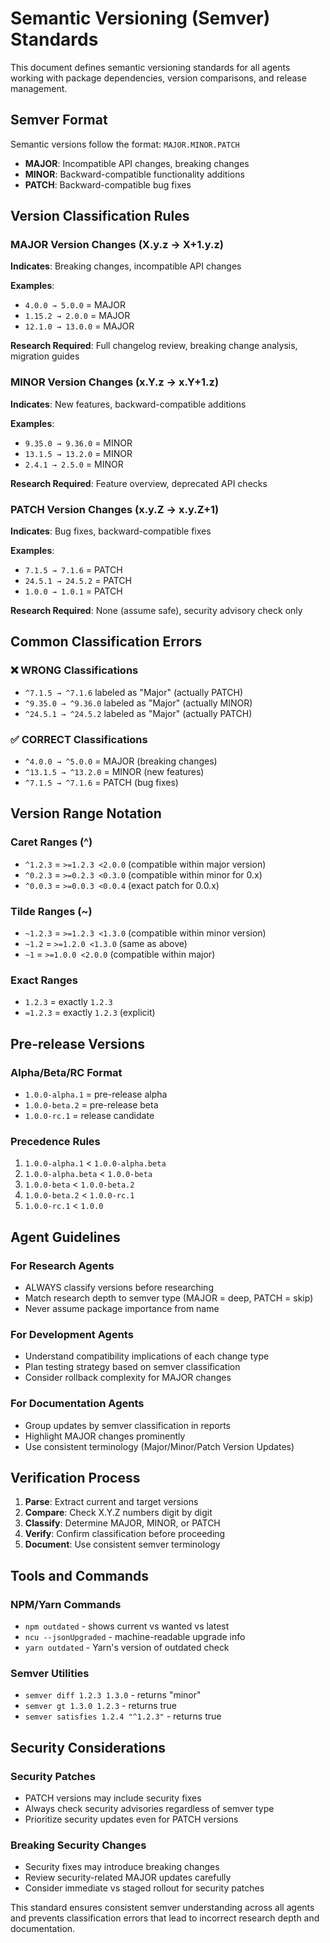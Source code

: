 # Semantic Versioning (Semver) Standards

This document defines semantic versioning standards for all agents working with package dependencies, version comparisons, and release management.

## Semver Format

Semantic versions follow the format: `MAJOR.MINOR.PATCH`

- **MAJOR**: Incompatible API changes, breaking changes
- **MINOR**: Backward-compatible functionality additions
- **PATCH**: Backward-compatible bug fixes

## Version Classification Rules

### MAJOR Version Changes (X.y.z → X+1.y.z)

**Indicates**: Breaking changes, incompatible API changes

**Examples**:

- `4.0.0 → 5.0.0` = MAJOR
- `1.15.2 → 2.0.0` = MAJOR
- `12.1.0 → 13.0.0` = MAJOR

**Research Required**: Full changelog review, breaking change analysis, migration guides

### MINOR Version Changes (x.Y.z → x.Y+1.z)

**Indicates**: New features, backward-compatible additions

**Examples**:

- `9.35.0 → 9.36.0` = MINOR
- `13.1.5 → 13.2.0` = MINOR
- `2.4.1 → 2.5.0` = MINOR

**Research Required**: Feature overview, deprecated API checks

### PATCH Version Changes (x.y.Z → x.y.Z+1)

**Indicates**: Bug fixes, backward-compatible fixes

**Examples**:

- `7.1.5 → 7.1.6` = PATCH
- `24.5.1 → 24.5.2` = PATCH
- `1.0.0 → 1.0.1` = PATCH

**Research Required**: None (assume safe), security advisory check only

## Common Classification Errors

### ❌ WRONG Classifications

- `^7.1.5 → ^7.1.6` labeled as "Major" (actually PATCH)
- `^9.35.0 → ^9.36.0` labeled as "Major" (actually MINOR)
- `^24.5.1 → ^24.5.2` labeled as "Major" (actually PATCH)

### ✅ CORRECT Classifications

- `^4.0.0 → ^5.0.0` = MAJOR (breaking changes)
- `^13.1.5 → ^13.2.0` = MINOR (new features)
- `^7.1.5 → ^7.1.6` = PATCH (bug fixes)

## Version Range Notation

### Caret Ranges (^)

- `^1.2.3` = `>=1.2.3 <2.0.0` (compatible within major version)
- `^0.2.3` = `>=0.2.3 <0.3.0` (compatible within minor for 0.x)
- `^0.0.3` = `>=0.0.3 <0.0.4` (exact patch for 0.0.x)

### Tilde Ranges (~)

- `~1.2.3` = `>=1.2.3 <1.3.0` (compatible within minor version)
- `~1.2` = `>=1.2.0 <1.3.0` (same as above)
- `~1` = `>=1.0.0 <2.0.0` (compatible within major)

### Exact Ranges

- `1.2.3` = exactly `1.2.3`
- `=1.2.3` = exactly `1.2.3` (explicit)

## Pre-release Versions

### Alpha/Beta/RC Format

- `1.0.0-alpha.1` = pre-release alpha
- `1.0.0-beta.2` = pre-release beta
- `1.0.0-rc.1` = release candidate

### Precedence Rules

1. `1.0.0-alpha.1` < `1.0.0-alpha.beta`
2. `1.0.0-alpha.beta` < `1.0.0-beta`
3. `1.0.0-beta` < `1.0.0-beta.2`
4. `1.0.0-beta.2` < `1.0.0-rc.1`
5. `1.0.0-rc.1` < `1.0.0`

## Agent Guidelines

### For Research Agents

- ALWAYS classify versions before researching
- Match research depth to semver type (MAJOR = deep, PATCH = skip)
- Never assume package importance from name

### For Development Agents

- Understand compatibility implications of each change type
- Plan testing strategy based on semver classification
- Consider rollback complexity for MAJOR changes

### For Documentation Agents

- Group updates by semver classification in reports
- Highlight MAJOR changes prominently
- Use consistent terminology (Major/Minor/Patch Version Updates)

## Verification Process

1. **Parse**: Extract current and target versions
2. **Compare**: Check X.Y.Z numbers digit by digit
3. **Classify**: Determine MAJOR, MINOR, or PATCH
4. **Verify**: Confirm classification before proceeding
5. **Document**: Use consistent semver terminology

## Tools and Commands

### NPM/Yarn Commands

- `npm outdated` - shows current vs wanted vs latest
- `ncu --jsonUpgraded` - machine-readable upgrade info
- `yarn outdated` - Yarn's version of outdated check

### Semver Utilities

- `semver diff 1.2.3 1.3.0` - returns "minor"
- `semver gt 1.3.0 1.2.3` - returns true
- `semver satisfies 1.2.4 "^1.2.3"` - returns true

## Security Considerations

### Security Patches

- PATCH versions may include security fixes
- Always check security advisories regardless of semver type
- Prioritize security updates even for PATCH versions

### Breaking Security Changes

- Security fixes may introduce breaking changes
- Review security-related MAJOR updates carefully
- Consider immediate vs staged rollout for security patches

This standard ensures consistent semver understanding across all agents and prevents classification errors that lead to incorrect research depth and documentation.
